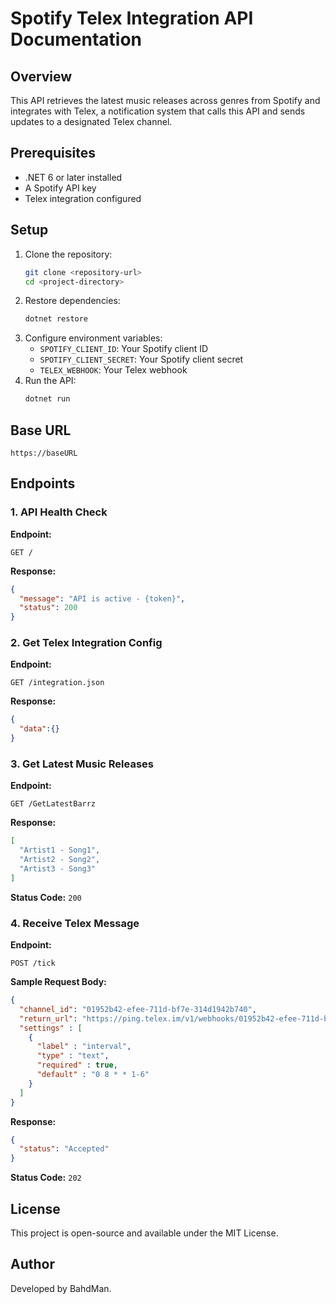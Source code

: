 # Spotify Telex Integration API Documentation

## Overview
This API retrieves the latest music releases across genres from Spotify and integrates with Telex, a notification system that calls this API and sends updates to a designated Telex channel.

## Prerequisites
- .NET 6 or later installed
- A Spotify API key
- Telex integration configured

## Setup
1. Clone the repository:
   ```sh
   git clone <repository-url>
   cd <project-directory>
   ```
2. Restore dependencies:
   ```sh
   dotnet restore
   ```
3. Configure environment variables:
   - `SPOTIFY_CLIENT_ID`: Your Spotify client ID
   - `SPOTIFY_CLIENT_SECRET`: Your Spotify client secret
   - `TELEX_WEBHOOK`: Your Telex webhook
4. Run the API:
   ```sh
   dotnet run
   ```

## Base URL
```
https://baseURL
```

## Endpoints
### 1. API Health Check
**Endpoint:**
```
GET /
```
**Response:**
```json
{
  "message": "API is active - {token}",
  "status": 200
}
```

### 2. Get Telex Integration Config
**Endpoint:**
```
GET /integration.json
```
**Response:**
```json
{
  "data":{}
}
```

### 3. Get Latest Music Releases
**Endpoint:**
```
GET /GetLatestBarrz
```
**Response:**
```json
[
  "Artist1 - Song1",
  "Artist2 - Song2",
  "Artist3 - Song3"
]
```
**Status Code:** `200`

### 4. Receive Telex Message
**Endpoint:**
```
POST /tick
```
**Sample Request Body:**
```json
{
  "channel_id": "01952b42-efee-711d-bf7e-314d1942b740",
  "return_url": "https://ping.telex.im/v1/webhooks/01952b42-efee-711d-bf7e-314d1942b740",
  "settings" : [
    {
      "label" : "interval",
      "type" : "text",
      "required" : true,
      "default" : "0 8 * * 1-6"
    }
  ]
}
```
**Response:**
```json
{
  "status": "Accepted"
}
```
**Status Code:** `202`

## License
This project is open-source and available under the MIT License.

## Author
Developed by BahdMan.

